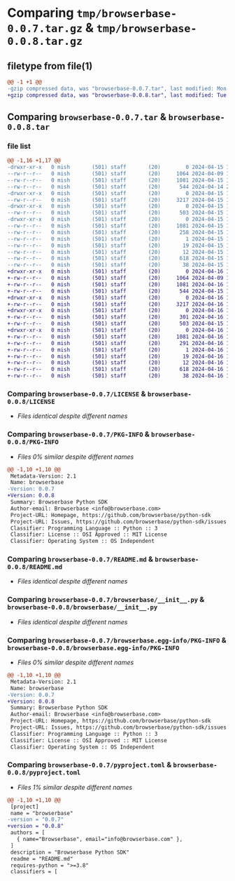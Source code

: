 # Comparing `tmp/browserbase-0.0.7.tar.gz` & `tmp/browserbase-0.0.8.tar.gz`

## filetype from file(1)

```diff
@@ -1 +1 @@
-gzip compressed data, was "browserbase-0.0.7.tar", last modified: Mon Apr 15 14:23:31 2024, max compression
+gzip compressed data, was "browserbase-0.0.8.tar", last modified: Tue Apr 16 18:32:11 2024, max compression
```

## Comparing `browserbase-0.0.7.tar` & `browserbase-0.0.8.tar`

### file list

```diff
@@ -1,16 +1,17 @@
-drwxr-xr-x   0 mish       (501) staff       (20)        0 2024-04-15 14:23:31.830652 browserbase-0.0.7/
--rw-r--r--   0 mish       (501) staff       (20)     1064 2024-04-09 17:45:47.000000 browserbase-0.0.7/LICENSE
--rw-r--r--   0 mish       (501) staff       (20)     1081 2024-04-15 14:23:31.830370 browserbase-0.0.7/PKG-INFO
--rw-r--r--   0 mish       (501) staff       (20)      544 2024-04-14 22:01:12.000000 browserbase-0.0.7/README.md
-drwxr-xr-x   0 mish       (501) staff       (20)        0 2024-04-15 14:23:31.828889 browserbase-0.0.7/browserbase/
--rw-r--r--   0 mish       (501) staff       (20)     3217 2024-04-15 14:21:43.000000 browserbase-0.0.7/browserbase/__init__.py
-drwxr-xr-x   0 mish       (501) staff       (20)        0 2024-04-15 14:23:31.829809 browserbase-0.0.7/browserbase/helpers/
--rw-r--r--   0 mish       (501) staff       (20)      503 2024-04-15 12:54:51.000000 browserbase-0.0.7/browserbase/helpers/gpt4.py
-drwxr-xr-x   0 mish       (501) staff       (20)        0 2024-04-15 14:23:31.830111 browserbase-0.0.7/browserbase.egg-info/
--rw-r--r--   0 mish       (501) staff       (20)     1081 2024-04-15 14:23:31.000000 browserbase-0.0.7/browserbase.egg-info/PKG-INFO
--rw-r--r--   0 mish       (501) staff       (20)      258 2024-04-15 14:23:31.000000 browserbase-0.0.7/browserbase.egg-info/SOURCES.txt
--rw-r--r--   0 mish       (501) staff       (20)        1 2024-04-15 14:23:31.000000 browserbase-0.0.7/browserbase.egg-info/dependency_links.txt
--rw-r--r--   0 mish       (501) staff       (20)       19 2024-04-15 14:23:31.000000 browserbase-0.0.7/browserbase.egg-info/requires.txt
--rw-r--r--   0 mish       (501) staff       (20)       12 2024-04-15 14:23:31.000000 browserbase-0.0.7/browserbase.egg-info/top_level.txt
--rw-r--r--   0 mish       (501) staff       (20)      618 2024-04-15 14:23:20.000000 browserbase-0.0.7/pyproject.toml
--rw-r--r--   0 mish       (501) staff       (20)       38 2024-04-15 14:23:31.830730 browserbase-0.0.7/setup.cfg
+drwxr-xr-x   0 mish       (501) staff       (20)        0 2024-04-16 18:32:11.311587 browserbase-0.0.8/
+-rw-r--r--   0 mish       (501) staff       (20)     1064 2024-04-09 17:45:47.000000 browserbase-0.0.8/LICENSE
+-rw-r--r--   0 mish       (501) staff       (20)     1081 2024-04-16 18:32:11.311361 browserbase-0.0.8/PKG-INFO
+-rw-r--r--   0 mish       (501) staff       (20)      544 2024-04-15 14:52:48.000000 browserbase-0.0.8/README.md
+drwxr-xr-x   0 mish       (501) staff       (20)        0 2024-04-16 18:32:11.309580 browserbase-0.0.8/browserbase/
+-rw-r--r--   0 mish       (501) staff       (20)     3217 2024-04-16 18:31:30.000000 browserbase-0.0.8/browserbase/__init__.py
+drwxr-xr-x   0 mish       (501) staff       (20)        0 2024-04-16 18:32:11.310579 browserbase-0.0.8/browserbase/helpers/
+-rw-r--r--   0 mish       (501) staff       (20)      301 2024-04-16 18:32:01.000000 browserbase-0.0.8/browserbase/helpers/anthropic.py
+-rw-r--r--   0 mish       (501) staff       (20)      503 2024-04-15 12:54:51.000000 browserbase-0.0.8/browserbase/helpers/gpt4.py
+drwxr-xr-x   0 mish       (501) staff       (20)        0 2024-04-16 18:32:11.311081 browserbase-0.0.8/browserbase.egg-info/
+-rw-r--r--   0 mish       (501) staff       (20)     1081 2024-04-16 18:32:11.000000 browserbase-0.0.8/browserbase.egg-info/PKG-INFO
+-rw-r--r--   0 mish       (501) staff       (20)      291 2024-04-16 18:32:11.000000 browserbase-0.0.8/browserbase.egg-info/SOURCES.txt
+-rw-r--r--   0 mish       (501) staff       (20)        1 2024-04-16 18:32:11.000000 browserbase-0.0.8/browserbase.egg-info/dependency_links.txt
+-rw-r--r--   0 mish       (501) staff       (20)       19 2024-04-16 18:32:11.000000 browserbase-0.0.8/browserbase.egg-info/requires.txt
+-rw-r--r--   0 mish       (501) staff       (20)       12 2024-04-16 18:32:11.000000 browserbase-0.0.8/browserbase.egg-info/top_level.txt
+-rw-r--r--   0 mish       (501) staff       (20)      618 2024-04-16 18:31:37.000000 browserbase-0.0.8/pyproject.toml
+-rw-r--r--   0 mish       (501) staff       (20)       38 2024-04-16 18:32:11.311638 browserbase-0.0.8/setup.cfg
```

### Comparing `browserbase-0.0.7/LICENSE` & `browserbase-0.0.8/LICENSE`

 * *Files identical despite different names*

### Comparing `browserbase-0.0.7/PKG-INFO` & `browserbase-0.0.8/PKG-INFO`

 * *Files 0% similar despite different names*

```diff
@@ -1,10 +1,10 @@
 Metadata-Version: 2.1
 Name: browserbase
-Version: 0.0.7
+Version: 0.0.8
 Summary: Browserbase Python SDK
 Author-email: Browserbase <info@browserbase.com>
 Project-URL: Homepage, https://github.com/browserbase/python-sdk
 Project-URL: Issues, https://github.com/browserbase/python-sdk/issues
 Classifier: Programming Language :: Python :: 3
 Classifier: License :: OSI Approved :: MIT License
 Classifier: Operating System :: OS Independent
```

### Comparing `browserbase-0.0.7/README.md` & `browserbase-0.0.8/README.md`

 * *Files identical despite different names*

### Comparing `browserbase-0.0.7/browserbase/__init__.py` & `browserbase-0.0.8/browserbase/__init__.py`

 * *Files identical despite different names*

### Comparing `browserbase-0.0.7/browserbase.egg-info/PKG-INFO` & `browserbase-0.0.8/browserbase.egg-info/PKG-INFO`

 * *Files 0% similar despite different names*

```diff
@@ -1,10 +1,10 @@
 Metadata-Version: 2.1
 Name: browserbase
-Version: 0.0.7
+Version: 0.0.8
 Summary: Browserbase Python SDK
 Author-email: Browserbase <info@browserbase.com>
 Project-URL: Homepage, https://github.com/browserbase/python-sdk
 Project-URL: Issues, https://github.com/browserbase/python-sdk/issues
 Classifier: Programming Language :: Python :: 3
 Classifier: License :: OSI Approved :: MIT License
 Classifier: Operating System :: OS Independent
```

### Comparing `browserbase-0.0.7/pyproject.toml` & `browserbase-0.0.8/pyproject.toml`

 * *Files 1% similar despite different names*

```diff
@@ -1,10 +1,10 @@
 [project]
 name = "browserbase"
-version = "0.0.7"
+version = "0.0.8"
 authors = [
   { name="Browserbase", email="info@browserbase.com" },
 ]
 description = "Browserbase Python SDK"
 readme = "README.md"
 requires-python = ">=3.8"
 classifiers = [
```

